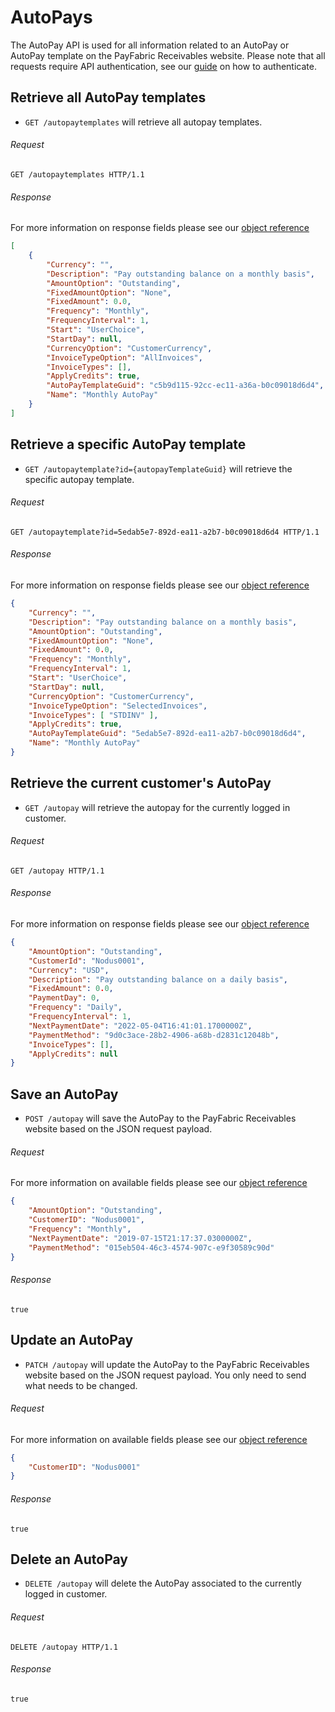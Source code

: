 AutoPays
============

The AutoPay API is used for all information related to an AutoPay or AutoPay template on the PayFabric Receivables website. Please note that all requests require API authentication, see our [guide](Token.md) on how to authenticate.

Retrieve all AutoPay templates
--------------------

* `GET /autopaytemplates` will retrieve all autopay templates.

###### Request
```http 
GET /autopaytemplates HTTP/1.1
```

###### Response
For more information on response fields please see our [object reference](../../Objects/AutoPayTemplate.md)
```json
[
    {
        "Currency": "",
        "Description": "Pay outstanding balance on a monthly basis",
        "AmountOption": "Outstanding",
        "FixedAmountOption": "None",
        "FixedAmount": 0.0,
        "Frequency": "Monthly",
        "FrequencyInterval": 1,
        "Start": "UserChoice",
        "StartDay": null,
        "CurrencyOption": "CustomerCurrency",
        "InvoiceTypeOption": "AllInvoices",
        "InvoiceTypes": [],
        "ApplyCredits": true,
        "AutoPayTemplateGuid": "c5b9d115-92cc-ec11-a36a-b0c09018d6d4",
        "Name": "Monthly AutoPay"
    }
]
```


Retrieve a specific AutoPay template
--------------------

* `GET /autopaytemplate?id={autopayTemplateGuid}` will retrieve the specific autopay template.

###### Request
```http
GET /autopaytemplate?id=5edab5e7-892d-ea11-a2b7-b0c09018d6d4 HTTP/1.1
```

###### Response
For more information on response fields please see our [object reference](../../Objects/AutoPayTemplate.md)
```json
{
    "Currency": "",
    "Description": "Pay outstanding balance on a monthly basis",
    "AmountOption": "Outstanding",
    "FixedAmountOption": "None",
    "FixedAmount": 0.0,
    "Frequency": "Monthly",
    "FrequencyInterval": 1,
    "Start": "UserChoice",
    "StartDay": null,
    "CurrencyOption": "CustomerCurrency",
    "InvoiceTypeOption": "SelectedInvoices",
    "InvoiceTypes": [ "STDINV" ],
    "ApplyCredits": true,
    "AutoPayTemplateGuid": "5edab5e7-892d-ea11-a2b7-b0c09018d6d4",
    "Name": "Monthly AutoPay"
}
```


Retrieve the current customer's AutoPay
--------------------

* `GET /autopay` will retrieve the autopay for the currently logged in customer.

###### Request
```http
GET /autopay HTTP/1.1
```

###### Response
For more information on response fields please see our [object reference](../../Objects/AutoPay.md#autopayresponse)
```json
{
    "AmountOption": "Outstanding",
    "CustomerId": "Nodus0001",
    "Currency": "USD",
    "Description": "Pay outstanding balance on a daily basis",
    "FixedAmount": 0.0,
    "PaymentDay": 0,
    "Frequency": "Daily",
    "FrequencyInterval": 1,
    "NextPaymentDate": "2022-05-04T16:41:01.1700000Z",
    "PaymentMethod": "9d0c3ace-28b2-4906-a68b-d2831c12048b",
    "InvoiceTypes": [],
    "ApplyCredits": null
}
```


Save an AutoPay
--------------------

* `POST /autopay` will save the AutoPay to the PayFabric Receivables website based on the JSON request payload.

###### Request
For more information on available fields please see our [object reference](../../Objects/AutoPay.md#autopaypost)
```json
{
    "AmountOption": "Outstanding",
    "CustomerID": "Nodus0001",
    "Frequency": "Monthly",
    "NextPaymentDate": "2019-07-15T21:17:37.0300000Z",
    "PaymentMethod": "015eb504-46c3-4574-907c-e9f30589c90d"
}
```

###### Response
```text
true
```


Update an AutoPay
--------------------

* `PATCH /autopay` will update the AutoPay to the PayFabric Receivables website based on the JSON request payload. You only need to send what needs to be changed.

###### Request
For more information on available fields please see our [object reference](../../Objects/AutoPay.md#autopaypost)
```json
{
    "CustomerID": "Nodus0001"
}
```

###### Response
```text
true
```


Delete an AutoPay
--------------------

* `DELETE /autopay` will delete the AutoPay associated to the currently logged in customer.

###### Request
```http
DELETE /autopay HTTP/1.1
```

###### Response
```text
true
```
